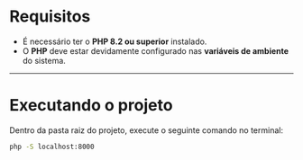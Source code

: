 # Requisitos

- É necessário ter o **PHP 8.2 ou superior** instalado.  
- O **PHP** deve estar devidamente configurado nas **variáveis de ambiente** do sistema.

---

# Executando o projeto

Dentro da pasta raiz do projeto, execute o seguinte comando no terminal:

```bash
php -S localhost:8000
